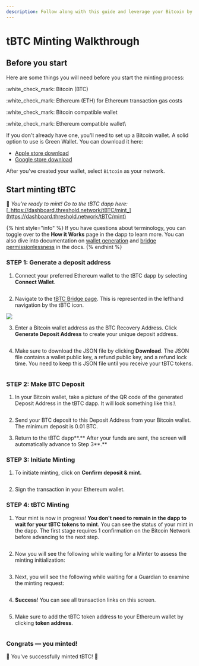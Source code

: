 ```yaml
---
description: Follow along with this guide and leverage your Bitcoin by minting tBTC.
---
```


# tBTC Minting Walkthrough

## Before you start

Here are some things you will need before you start the minting process:

:white\_check\_mark: Bitcoin (BTC)

:white\_check\_mark: Ethereum (ETH) for Ethereum transaction gas costs

:white\_check\_mark: Bitcoin compatible wallet

:white\_check\_mark: Ethereum compatible wallet\


If you don't already have one, you'll need to set up a Bitcoin wallet. A solid option to use is Green Wallet. You can download it here:

* [Apple store download](https://apps.apple.com/us/app/green-bitcoin-wallet/id1402243590)
* [Google store download](https://play.google.com/store/apps/details?id=com.greenaddress.greenbits\_android\_wallet\&gl=US\&pli=1)

After you've created your wallet, select `Bitcoin` as your network.



## Start minting tBTC

:tada: _You're ready to mint! Go to the tBTC dapp here:_ [_https://dashboard.threshold.network/tBTC/mint_](https://dashboard.threshold.network/tBTC/mint)

{% hint style="info" %}
If you have questions about terminology, you can toggle over to the **How it Works** page in the dapp to learn more. You can also dive into documentation on [wallet generation](https://docs.threshold.network/applications/tbtc-v2/wallet-generation) and [bridge permissionlessness](https://docs.threshold.network/applications/tbtc-v2/the-path-to-permissionlessness) in the docs.
{% endhint %}

### STEP 1: Generate a deposit address

1. Connect your preferred Ethereum wallet to the tBTC dapp by selecting **Connect Wallet**.

<img src="../.gitbook/assets/Connect Wallet.png" alt="" data-size="original">

2. Navigate to the [tBTC Bridge page](https://dashboard.threshold.network/tBTC/mint). This is represented in the lefthand navigation by the tBTC icon.

![](<../.gitbook/assets/tBTC Icon.png>)

3. Enter a Bitcoin wallet address as the BTC Recovery Address. Click **Generate Deposit Address** to create your unique deposit address.

<figure><img src="../.gitbook/assets/Step 1 (1).png" alt=""><figcaption></figcaption></figure>

4. Make sure to download the JSON file by clicking **Download**. The JSON file contains a wallet public key, a refund public key, and a refund lock time. You need to keep this JSON file until you receive your tBTC tokens.

<figure><img src="../.gitbook/assets/JSON (1).png" alt=""><figcaption></figcaption></figure>

### STEP 2: Make BTC Deposit

1.  In your Bitcoin wallet, take a picture of the QR code of the generated Deposit Address in the tBTC dapp. It will look something like this:\


    <figure><img src="../.gitbook/assets/Step 2 (1).png" alt=""><figcaption></figcaption></figure>
2. Send your BTC deposit to this Deposit Address from your Bitcoin wallet. The minimum deposit is 0.01 BTC.
3. Return to the tBTC dapp**.** After your funds are sent, the screen will automatically advance to Step 3**.**



### **STEP 3: Initiate Minting**

1. To initiate minting, click on **Confirm deposit & mint.**

<figure><img src="../.gitbook/assets/Step 3.png" alt=""><figcaption></figcaption></figure>

2. Sign the transaction in your Ethereum wallet.

### STEP 4: tBTC Minting

1. Your mint is now in progress! **You don't need to remain in the dapp to wait for your tBTC tokens to mint**. You can see the status of your mint in the dapp. The first stage requires 1 confirmation on the Bitcoin Network before advancing to the next step.

<figure><img src="../.gitbook/assets/Minting Progress.png" alt=""><figcaption></figcaption></figure>

2. Now you will see the following while waiting for a Minter to assess the minting initialization:

<figure><img src="../.gitbook/assets/Minting Progress 2.png" alt=""><figcaption></figcaption></figure>

3. Next, you will see the following while waiting for a Guardian to examine the minting request:

<figure><img src="../.gitbook/assets/Minting Progress 3.png" alt=""><figcaption></figcaption></figure>

4. **Success**! You can see all transaction links on this screen.

<figure><img src="../.gitbook/assets/Minting Progress 4.png" alt=""><figcaption></figcaption></figure>

5. Make sure to add the tBTC token address to your Ethereum wallet by clicking **token address**.&#x20;

<figure><img src="../.gitbook/assets/token address (1).png" alt=""><figcaption></figcaption></figure>

### Congrats — you minted! &#x20;

:tada: You've successfully minted tBTC! :tada:
